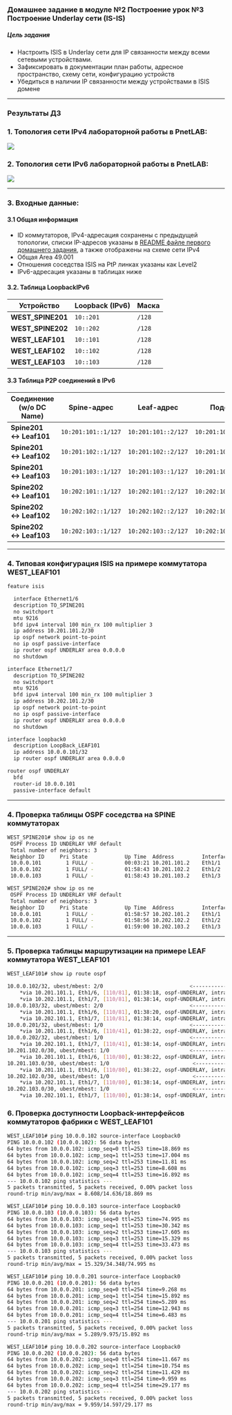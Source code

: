 ### Домашнее задание в модуле №2 Построение  урок №3  Построение Underlay сети (IS-IS)

##### Цель задания
- Настроить ISIS в Underlay сети для IP связанности между всеми сетевыми устройствами.
- Зафиксировать в документации план работы, адресное пространство, схему сети, конфигурацию устройств
- Убедиться в наличии IP связанности между устройствами в ISIS домене


---

### Результаты ДЗ

### **1. Топология сети IPv4 лабораторной работы в PnetLAB**:

 [<img src="WEST_DC_topology_for_ISIS.JPG">](https://github.com/R0gerWilco/OTUS_DC/blob/main/Homework/Module2/Lesson03/WEST_DC_topology_for_ISIS.JPG)


### **2. Топология сети IPv6 лабораторной работы в PnetLAB**:

 [<img src="WEST_DC_topology_for_ISIS_IPv6.JPG">](https://github.com/R0gerWilco/OTUS_DC/blob/main/Homework/Module2/Lesson03/WEST_DC_topology_for_ISIS_IPv6.JPG)



---

### **3. Входные данные**:

#### **3.1 Общая информация**
- ID коммутаторов, IPv4-адресация сохранены с предыдущей топологии, списки IP-адресов указаны в [README файле первого домашнего задания](https://github.com/R0gerWilco/OTUS_DC/blob/main/Homework/Module1/Lesson03/README.md), а также отображены на схеме сети  IPv4
- Общая Area 49.001
- Отношения соседства ISIS на PtP линках указаны как Level2
- IPv6-адресация указаны в таблицах ниже

#### **3.2. Таблица LoopbackIPv6**
| Устройство        | Loopback (IPv6)  | Маска  |  
|-------------------|------------------|--------|
| **WEST_SPINE201** | `10::201`        | `/128` | 
| **WEST_SPINE202** | `10::202`        | `/128` | 
| **WEST_LEAF101**  | `10::101`        | `/128` | 
| **WEST_LEAF102**  | `10::102`        | `/128` | 
| **WEST_LEAF103**  | `10::103`        | `/128` | 


#### **3.3 Таблица P2P соединений в IPv6**
| Соединение (w/o DC Name)| Spine-адрес         | Leaf-адрес          | Подсеть              |
|-------------------------|---------------------|---------------------|----------------------|
| **Spine201 ↔ Leaf101**  | `10:201:101::1/127` | `10:201:101::2/127` | `10:201:101::0/127`  |
| **Spine201 ↔ Leaf102**  | `10:201:102::1/127` | `10:201:102::2/127` | `10:201:102::0/127`  |
| **Spine201 ↔ Leaf103**  | `10:201:103::1/127` | `10:201:103::1/127` | `10:201:103::0/127`  |
| **Spine202 ↔ Leaf101**  | `10:202:101::1/127` | `10:202:101::2/127` | `10:202:101::0/127`  |
| **Spine202 ↔ Leaf102**  | `10:202:102::1/127` | `10:202:102::2/127` | `10:202:102::0/127`  |
| **Spine202 ↔ Leaf103**  | `10:202:103::1/127` | `10:202:103::2/127` | `10:202:103::0/127`  |




---
### **4. Типовая конфигурация ISIS на примере коммутатора WEST_LEAF101**
```bash
feature isis

  interface Ethernet1/6
  description TO_SPINE201
  no switchport
  mtu 9216
  bfd ipv4 interval 100 min_rx 100 multiplier 3
  ip address 10.201.101.2/30
  ip ospf network point-to-point
  no ip ospf passive-interface
  ip router ospf UNDERLAY area 0.0.0.0
  no shutdown

interface Ethernet1/7
  description TO_SPINE202
  no switchport
  mtu 9216
  bfd ipv4 interval 100 min_rx 100 multiplier 3
  ip address 10.202.101.2/30
  ip ospf network point-to-point
  no ip ospf passive-interface
  ip router ospf UNDERLAY area 0.0.0.0
  no shutdown

interface loopback0
  description LoopBack_LEAF101
  ip address 10.0.0.101/32
  ip router ospf UNDERLAY area 0.0.0.0

router ospf UNDERLAY
  bfd
  router-id 10.0.0.101
  passive-interface default
```
---

### **4. Проверка таблицы OSPF соседства на SPINE коммутаторах**
```bash
WEST_SPINE201# show ip os ne
 OSPF Process ID UNDERLAY VRF default
 Total number of neighbors: 3
 Neighbor ID     Pri State            Up Time  Address         Interface
 10.0.0.101        1 FULL/ -          00:03:21 10.201.101.2    Eth1/1     <----------------------- LEAF 101
 10.0.0.102        1 FULL/ -          01:58:43 10.201.102.2    Eth1/2     <----------------------- LEAF 102
 10.0.0.103        1 FULL/ -          01:58:43 10.201.103.2    Eth1/3     <----------------------- LEAF 103

WEST_SPINE202# show ip os ne
 OSPF Process ID UNDERLAY VRF default
 Total number of neighbors: 3
 Neighbor ID     Pri State            Up Time  Address         Interface
 10.0.0.101        1 FULL/ -          01:58:57 10.202.101.2    Eth1/1     <----------------------- LEAF 101
 10.0.0.102        1 FULL/ -          01:58:56 10.202.102.2    Eth1/2     <----------------------- LEAF 102
 10.0.0.103        1 FULL/ -          01:59:00 10.202.103.2    Eth1/3     <----------------------- LEAF 103
```

---

### **5. Проверка таблицы маршрутизации на примере LEAF коммутатора WEST_LEAF101**
```bash
WEST_LEAF101# show ip route ospf

10.0.0.102/32, ubest/mbest: 2/0                            <-----------------------Loopback LEAF 102 via SPINE 201 & SPINE 202
    *via 10.201.101.1, Eth1/6, [110/81], 01:38:18, ospf-UNDERLAY, intra
    *via 10.202.101.1, Eth1/7, [110/81], 01:38:14, ospf-UNDERLAY, intra
10.0.0.103/32, ubest/mbest: 2/0                            <-----------------------Loopback LEAF 103 via SPINE 201 & SPINE 202
    *via 10.201.101.1, Eth1/6, [110/81], 01:38:20, ospf-UNDERLAY, intra
    *via 10.202.101.1, Eth1/7, [110/81], 01:38:14, ospf-UNDERLAY, intra
10.0.0.201/32, ubest/mbest: 1/0                            <-----------------------Loopback SPINE 201 via SPINE 201
    *via 10.201.101.1, Eth1/6, [110/41], 01:38:22, ospf-UNDERLAY, intra
10.0.0.202/32, ubest/mbest: 1/0                            <-----------------------Loopback SPINE 202 via SPINE 202 
    *via 10.202.101.1, Eth1/7, [110/41], 01:38:14, ospf-UNDERLAY, intra
10.201.102.0/30, ubest/mbest: 1/0                          <-----------------------PtP LEAF 102 - SPINE 201 via SPINE 201
    *via 10.201.101.1, Eth1/6, [110/80], 01:38:22, ospf-UNDERLAY, intra
10.201.103.0/30, ubest/mbest: 1/0                           <-----------------------PtP LEAF 103 - SPINE 201 via SPINE 201
    *via 10.201.101.1, Eth1/6, [110/80], 01:38:22, ospf-UNDERLAY, intra
10.202.102.0/30, ubest/mbest: 1/0                           <-----------------------PtP LEAF 102 - SPINE 202 via SPINE 202
    *via 10.202.101.1, Eth1/7, [110/80], 01:38:14, ospf-UNDERLAY, intra
10.202.103.0/30, ubest/mbest: 1/0                           <-----------------------PtP LEAF 103 - SPINE 202 via SPINE 202
    *via 10.202.101.1, Eth1/7, [110/80], 01:38:14, ospf-UNDERLAY, intra
```

### **6. Проверка доступности Loopback-интерфейсов коммутаторов фабрики с WEST_LEAF101**
```bash
WEST_LEAF101# ping 10.0.0.102 source-interface Loopback0                  <-----------------------Loopback LEAF 102
PING 10.0.0.102 (10.0.0.102): 56 data bytes
64 bytes from 10.0.0.102: icmp_seq=0 ttl=253 time=18.869 ms
64 bytes from 10.0.0.102: icmp_seq=1 ttl=253 time=17.004 ms
64 bytes from 10.0.0.102: icmp_seq=2 ttl=253 time=11.81 ms
64 bytes from 10.0.0.102: icmp_seq=3 ttl=253 time=8.608 ms
64 bytes from 10.0.0.102: icmp_seq=4 ttl=253 time=16.892 ms
--- 10.0.0.102 ping statistics ---
5 packets transmitted, 5 packets received, 0.00% packet loss
round-trip min/avg/max = 8.608/14.636/18.869 ms

WEST_LEAF101# ping 10.0.0.103 source-interface Loopback0                   <-----------------------Loopback LEAF 103
PING 10.0.0.103 (10.0.0.103): 56 data bytes
64 bytes from 10.0.0.103: icmp_seq=0 ttl=253 time=74.995 ms
64 bytes from 10.0.0.103: icmp_seq=1 ttl=253 time=30.342 ms
64 bytes from 10.0.0.103: icmp_seq=2 ttl=253 time=17.605 ms
64 bytes from 10.0.0.103: icmp_seq=3 ttl=253 time=15.329 ms
64 bytes from 10.0.0.103: icmp_seq=4 ttl=253 time=33.473 ms
--- 10.0.0.103 ping statistics ---
5 packets transmitted, 5 packets received, 0.00% packet loss
round-trip min/avg/max = 15.329/34.348/74.995 ms

WEST_LEAF101# ping 10.0.0.201 source-interface Loopback0                   <-----------------------Loopback SPINE 201
PING 10.0.0.201 (10.0.0.201): 56 data bytes
64 bytes from 10.0.0.201: icmp_seq=0 ttl=254 time=9.268 ms
64 bytes from 10.0.0.201: icmp_seq=1 ttl=254 time=15.892 ms
64 bytes from 10.0.0.201: icmp_seq=2 ttl=254 time=5.289 ms
64 bytes from 10.0.0.201: icmp_seq=3 ttl=254 time=12.943 ms
64 bytes from 10.0.0.201: icmp_seq=4 ttl=254 time=6.483 ms
--- 10.0.0.201 ping statistics ---
5 packets transmitted, 5 packets received, 0.00% packet loss
round-trip min/avg/max = 5.289/9.975/15.892 ms

WEST_LEAF101# ping 10.0.0.202 source-interface Loopback0                   <-----------------------Loopback SPINE 202
PING 10.0.0.202 (10.0.0.202): 56 data bytes
64 bytes from 10.0.0.202: icmp_seq=0 ttl=254 time=11.667 ms
64 bytes from 10.0.0.202: icmp_seq=1 ttl=254 time=10.754 ms
64 bytes from 10.0.0.202: icmp_seq=2 ttl=254 time=11.429 ms
64 bytes from 10.0.0.202: icmp_seq=3 ttl=254 time=9.959 ms
64 bytes from 10.0.0.202: icmp_seq=4 ttl=254 time=29.177 ms
--- 10.0.0.202 ping statistics ---
5 packets transmitted, 5 packets received, 0.00% packet loss
round-trip min/avg/max = 9.959/14.597/29.177 ms
```
